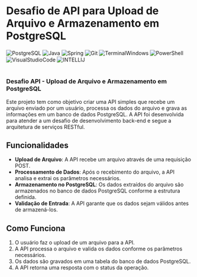 # Desafio de API para Upload de Arquivo e Armazenamento em PostgreSQL

<div style="sisplay: inline_block">
    <img align="center" alt="PostgreSQL" src="https://img.shields.io/badge/PostgreSQL-336791?style=for-the-badge&logo=postgresql&logoColor=white" />
    <img align="center" alt="Java" src="https://img.shields.io/badge/Java-ED8B00?style=for-the-badge&logo=openjdk&logoColor=white" />
    <img align="center" alt="Spring" src="https://img.shields.io/badge/Spring-6DB33F?style=for-the-badge&logo=spring&logoColor=white" />
    <img align="center" alt="Git" src="https://img.shields.io/badge/GIT-E44C30?style=for-the-badge&logo=git&logoColor=white" />
    <img align="center" alt="TerminalWindows" src="https://img.shields.io/badge/windows%20terminal-4D4D4D?style=for-the-badge&logo=windows%20terminal&logoColor=white" />
    <img align="center" alt="PowerShell" src="https://img.shields.io/badge/Powershell-2CA5E0?style=for-the-badge&logo=powershell&logoColor=white" />
    <img align="center" alt="VisualStudioCode" src="https://img.shields.io/badge/Visual%20Studio%20Code-0078D4?style=for-the-badge&logo=visual%20studio%20code&logoColor=white
    " />
    <img align="center" alt="INTELLIJ" src="https://img.shields.io/badge/IntelliJ%20IDEA-000000?style=for-the-badge&logo=intellij%20idea&logoColor=white
    " />
</div><br/>

### Desafio API - Upload de Arquivo e Armazenamento em PostgreSQL

Este projeto tem como objetivo criar uma API simples que recebe um arquivo enviado por um usuário, processa os dados do arquivo e grava as informações em um banco de dados PostgreSQL. A API foi desenvolvida para atender a um desafio de desenvolvimento back-end e segue a arquitetura de serviços RESTful.

## Funcionalidades

- **Upload de Arquivo**: A API recebe um arquivo através de uma requisição POST.
- **Processamento de Dados**: Após o recebimento do arquivo, a API analisa e extrai os parâmetros necessários.
- **Armazenamento no PostgreSQL**: Os dados extraídos do arquivo são armazenados no banco de dados PostgreSQL conforme a estrutura definida.
- **Validação de Entrada**: A API garante que os dados sejam válidos antes de armazená-los.

## Como Funciona

1. O usuário faz o upload de um arquivo para a API.
2. A API processa o arquivo e valida os dados conforme os parâmetros necessários.
3. Os dados são gravados em uma tabela do banco de dados PostgreSQL.
4. A API retorna uma resposta com o status da operação.
